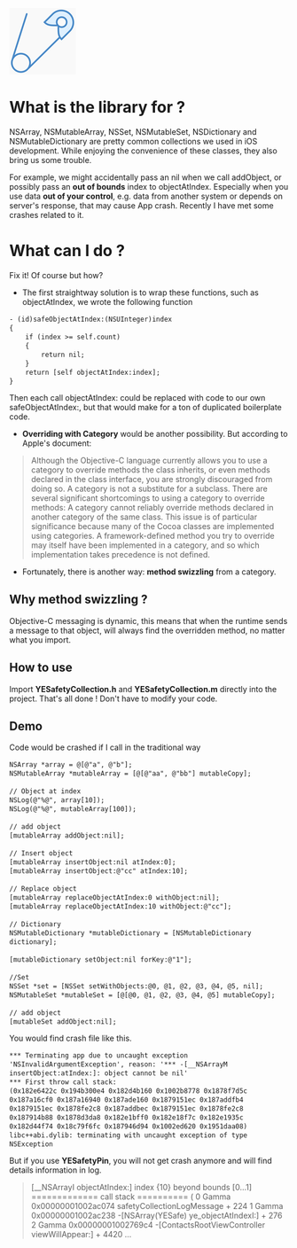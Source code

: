 ![App Icon](https://github.com/Eugenia-Ye/YESafetyPin/blob/master/YESafetyPinDemo/Images.xcassets/AppIcon.appiconset/Icon-App-40x40%403x.png)
# What is the library for ?
NSArray, NSMutableArray, NSSet, NSMutableSet, NSDictionary and  NSMutableDictionary are pretty common collections we used in iOS development. While enjoying the convenience of these classes, they also bring us some trouble. 

For example, we might accidentally pass an nil when we call addObject, or possibly pass an **out of bounds** index to objectAtIndex. 
Especially when you use data **out of your control**, e.g. data from another system or depends on server's response, that may cause App crash. Recently I have met some crashes related to it.


# What can I do ?

Fix it! Of course but how? 
- The first straightway solution is to wrap these functions, such as objectAtIndex, we wrote the following function
>

    - (id)safeObjectAtIndex:(NSUInteger)index
    {	
    	if (index >= self.count)
    	{
    		return nil;
    	}
    	return [self objectAtIndex:index];
    }

Then each call objectAtIndex: could be replaced with code to our own safeObjectAtIndex:, but that would make for a ton of duplicated boilerplate code. 

- **Overriding with Category** would be another possibility. But according to Apple's document:
> Although the Objective-C language currently allows you to use a category to override methods the class inherits, or even methods declared in the class interface, you are strongly discouraged from doing so. A category is not a substitute for a subclass. There are several significant shortcomings to using a category to override methods:
A category cannot reliably override methods declared in another category of the same class.
This issue is of particular significance because many of the Cocoa classes are implemented using categories. A framework-defined method you try to override may itself have been implemented in a category, and so which implementation takes precedence is not defined.

- Fortunately, there is another way: **method swizzling** from a category.

## Why method swizzling ?

Objective-C messaging is dynamic, this means that when the runtime sends a message to that object, will always find the overridden method, no matter what you import.

## How to use

Import **YESafetyCollection.h** and **YESafetyCollection.m** directly into the project. That's all done ! Don't have to modify your code.


## Demo
Code would be crashed if I call in the traditional way
> 

    NSArray *array = @[@"a", @"b"];
    NSMutableArray *mutableArray = [@[@"aa", @"bb"] mutableCopy];
    
    // Object at index
    NSLog(@"%@", array[10]);
    NSLog(@"%@", mutableArray[100]);
    
    // add object
    [mutableArray addObject:nil];
    
    // Insert object
    [mutableArray insertObject:nil atIndex:0];
    [mutableArray insertObject:@"cc" atIndex:10];
    
    // Replace object
    [mutableArray replaceObjectAtIndex:0 withObject:nil];
    [mutableArray replaceObjectAtIndex:10 withObject:@"cc"];
    
    // Dictionary
    NSMutableDictionary *mutableDictionary = [NSMutableDictionary dictionary];
    
    [mutableDictionary setObject:nil forKey:@"1"];
    
    //Set
    NSSet *set = [NSSet setWithObjects:@0, @1, @2, @3, @4, @5, nil];
    NSMutableSet *mutableSet = [@[@0, @1, @2, @3, @4, @5] mutableCopy];
    
    // add object
    [mutableSet addObject:nil];

You would find crash file like this.

    *** Terminating app due to uncaught exception 'NSInvalidArgumentException', reason: '*** -[__NSArrayM insertObject:atIndex:]: object cannot be nil'
    *** First throw call stack:
    (0x182e6422c 0x194b300e4 0x182d4b160 0x1002b8778 0x1878f7d5c 0x187a16cf0 0x187a16940 0x187ade160 0x1879151ec 0x187addfb4 0x1879151ec 0x1878fe2c8 0x187addbec 0x1879151ec 0x1878fe2c8 0x187914b88 0x1878d3da8 0x182e1bff0 0x182e18f7c 0x182e1935c 0x182d44f74 0x18c79f6fc 0x187946d94 0x1002ed620 0x1951daa08)
    libc++abi.dylib: terminating with uncaught exception of type NSException

But if you use **YESafetyPin**, you will not get crash anymore and will find details information in log.
>
> [__NSArrayI objectAtIndex:] index {10} beyond bounds [0...1] ============= call stack ========== 
(
	0   Gamma                               0x00000001002ac074 safetyCollectionLogMessage + 224
	1   Gamma                               0x00000001002ac238 -[NSArray(YESafe) ye_objectAtIndexI:] + 276
	2   Gamma                               0x00000001002769c4 -[ContactsRootViewController viewWillAppear:] + 4420
…